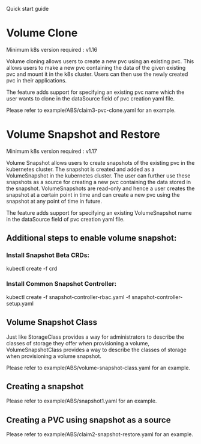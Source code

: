 Quick start guide

# Volume Clone

Minimum k8s version required : v1.16

Volume cloning allows users to create a new pvc using an existing pvc. This allows users to make a new pvc containing the data of the given existing pvc and mount it in the k8s cluster. Users can then use the newly created pvc in their applications. 

The feature adds support for specifying an existing pvc name which the user wants to clone in the dataSource field of pvc creation yaml file. 

Please refer to example/ABS/claim3-pvc-clone.yaml for an example.

# Volume Snapshot and Restore

Minimum k8s version required : v1.17

Volume Snapshot allows users to create snapshots of the existing pvc in the kubernetes cluster. The snapshot is created and added as a VolumeSnapshot in the kubernetes cluster. The user can further use these snapshots as a source for creating a new pvc containing the data stored in the snapshot. VolumeSnapshots are read-only and hence a user creates the snapshot at a certain point in time and can create a new pvc using the snapshot at any point of time in future.

The feature adds support for specifying an existing VolumeSnapshot name in the dataSource field of pvc creation yaml file.

## Additional steps to enable volume snapshot:
### Install Snapshot Beta CRDs:
kubectl create -f crd
### Install Common Snapshot Controller:
kubectl create -f snapshot-controller-rbac.yaml -f snapshot-controller-setup.yaml

## Volume Snapshot Class
Just like StorageClass provides a way for administrators to describe the classes of storage they offer when provisioning a volume, VolumeSnapshotClass provides a way to describe the classes of storage when provisioning a volume snapshot.

Please refer to example/ABS/volume-snapshot-class.yaml for an example.

## Creating a snapshot
Please refer to example/ABS/snapshot1.yaml for an example.

## Creating a PVC using snapshot as a source
Please refer to example/ABS/claim2-snapshot-restore.yaml for an example.

